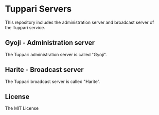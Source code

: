# Tuppari Servers

This repository includes the administration server and broadcast server of the Tuppari service.

## Gyoji - Administration server

The Tuppari administration server is called "Gyoji".

## Harite - Broadcast server

The Tuppari broadcast server is called "Harite".

## License

The MIT License
